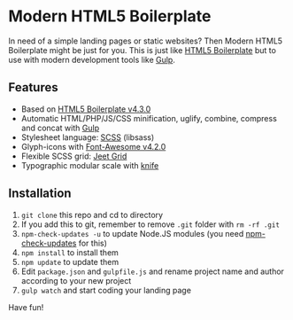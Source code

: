 # Modern HTML5 Boilerplate

In need of a simple landing pages or static websites? Then Modern HTML5 Boilerplate might be just for you. This is just like [HTML5 Boilerplate](https://html5boilerplate.com/) but to use with modern development tools like [Gulp](http://gulpjs.com/).

## Features

- Based on [HTML5 Boilerplate v4.3.0](https://html5boilerplate.com/)
- Automatic HTML/PHP/JS/CSS minification, uglify, combine, compress and concat with [Gulp](http://gulpjs.com/)
- Stylesheet language: [SCSS](http://sass-lang.com/) (libsass)
- Glyph-icons with [Font-Awesome v4.2.0](http://fortawesome.github.io/Font-Awesome/)
- Flexible SCSS grid: [Jeet Grid](http://jeet.gs/)
- Typographic modular scale with [knife](https://github.com/Pushplaybang/knife)

## Installation

1. `git clone` this repo and cd to directory
2. If you add this to git, remember to remove `.git` folder with `rm -rf .git`
3. `npm-check-updates -u` to update Node.JS modules (you need [npm-check-updates](https://www.npmjs.com/package/npm-check-updates) for this)
4. `npm install` to install them
5. `npm update` to update them
6. Edit `package.json` and `gulpfile.js` and rename project name and author according to your new project
7. `gulp watch` and start coding your landing page

Have fun!